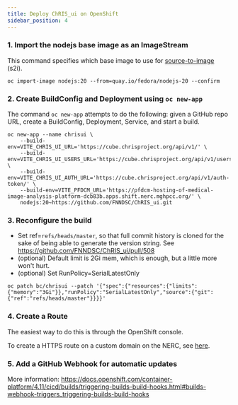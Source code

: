 ```yaml
---
title: Deploy ChRIS_ui on OpenShift
sidebar_position: 4
---
```


### 1. Import the nodejs base image as an ImageStream

This command specifies which base image to use for
[source-to-image](https://github.com/openshift/source-to-image) (s2i).

```shell
oc import-image nodejs:20 --from=quay.io/fedora/nodejs-20 --confirm
```

### 2. Create BuildConfig and Deployment using `oc new-app`

The command `oc new-app` attempts to do the following: given a GitHub repo URL,
create a BuildConfig, Deployment, Service, and start a build.

```shell
oc new-app --name chrisui \
    --build-env=VITE_CHRIS_UI_URL='https://cube.chrisproject.org/api/v1/' \
    --build-env=VITE_CHRIS_UI_USERS_URL='https://cube.chrisproject.org/api/v1/users/' \
    --build-env=VITE_CHRIS_UI_AUTH_URL='https://cube.chrisproject.org/api/v1/auth-token/' \
    --build-env=VITE_PFDCM_URL='https://pfdcm-hosting-of-medical-image-analysis-platform-dcb83b.apps.shift.nerc.mghpcc.org/' \
    nodejs:20~https://github.com/FNNDSC/ChRIS_ui.git
```


### 3. Reconfigure the build

- Set ref=`refs/heads/master`, so that full commit history is cloned for the sake of
  being able to generate the version string. See https://github.com/FNNDSC/ChRIS_ui/pull/508
- (optional) Default limit is 2Gi mem, which is enough, but a little more won't hurt.
- (optional) Set RunPolicy=SerialLatestOnly

```shell
oc patch bc/chrisui --patch '{"spec":{"resources":{"limits":{"memory":"3Gi"}},"runPolicy":"SerialLatestOnly","source":{"git":{"ref":"refs/heads/master"}}}}'
```

### 4. Create a Route

The easiest way to do this is through the OpenShift console.

To create a HTTPS route on a custom domain on the NERC, see [here](/docs/internal/nerc/https).

### 5. Add a GitHub Webhook for automatic updates

More information: https://docs.openshift.com/container-platform/4.11/cicd/builds/triggering-builds-build-hooks.html#builds-webhook-triggers_triggering-builds-build-hooks
